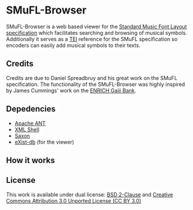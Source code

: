 SMuFL-Browser
================

SMuFL-Browser is a web based viewer for the [Standard Music Font Layout specification](http://www.smufl.org) which facilitates searching and browsing of musical symbols. Additionally it serves as a [TEI](http://www.tei-c.org) reference for the SMuFL specification so encoders can easily add musical symbols to their texts.


Credits
-------
Credits are due to Daniel Spreadbruy and his great work on the SMuFL specification. 
The functionality of the SMuFL-Browser was highly inspired by James Cummings' work on the [ENRICH Gaiji Bank](http://www.manuscriptorium.com/apps/gbank/).


Depedencies
-----------

* [Apache ANT](http://ant.apache.org)
* [XML Shell](http://www.xmlsh.org/HomePage)
* [Saxon](http://www.saxonica.com)
* [eXist-db](http://exist-db.org) (for the viewer)



How it works
------------




License
-------

This work is available under dual license: [BSD 2-Clause](http://opensource.org/licenses/BSD-2-Clause) and [Creative Commons Attribution 3.0 Unported License (CC BY 3.0)](http://creativecommons.org/licenses/by/3.0/)